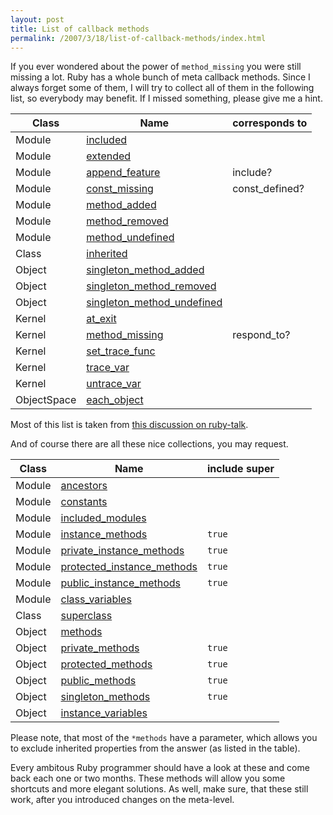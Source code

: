```yaml
--- 
layout: post
title: List of callback methods
permalink: /2007/3/18/list-of-callback-methods/index.html
---
```

<p>If you ever wondered about the power of <code>method_missing</code> you were still missing a lot. Ruby has a whole bunch of meta callback methods. Since I always forget some of them, I will try to collect all of them in the following list, so everybody may benefit. If I missed something, please give me a hint.</p>

<table>
<thead><tr><th>Class</th><th>Name</th><th>corresponds to</th></tr></thead>
<tbody>
<tr><td>Module</td><td><a href="http://ruby-doc.org/core/classes/Module.html#M001683">included</a></td></tr>
<tr><td>Module</td><td><a href="http://ruby-doc.org/core/classes/Module.html#M001684">extended</a></td></tr>
<tr><td>Module</td><td><a href="http://ruby-doc.org/core/classes/Module.html#M001659">append_feature</a></td><td>include?</td></tr>
<tr><td>Module</td><td><a href="http://ruby-doc.org/core/classes/Module.html#M001716">const_missing</a></td><td>const_defined?</td></tr>
<tr><td>Module</td><td><a href="http://ruby-doc.org/core/classes/Module.html#M001685">method_added</a></td></tr>
<tr><td>Module</td><td><a href="http://ruby-doc.org/core/classes/Module.html#M001686">method_removed</a></td></tr>
<tr><td>Module</td><td><a href="http://ruby-doc.org/core/classes/Module.html#M001687">method_undefined</a></td></tr>
<tr><td>Class</td><td><a href="http://ruby-doc.org/core/classes/Class.html#M002812">inherited</a></td></tr>
<tr><td>Object</td><td><a href="http://ruby-doc.org/core/classes/Object.html#M000372">singleton_method_added</a></td></tr>
<tr><td>Object</td><td><a href="http://ruby-doc.org/core/classes/Object.html#M000373">singleton_method_removed</a></td></tr>
<tr><td>Object</td><td><a href="http://ruby-doc.org/core/classes/Object.html#M000374">singleton_method_undefined</a></td></tr>
<tr><td>Kernel</td><td><a href="http://ruby-doc.org/core/classes/Kernel.html#M005936">at_exit</a></td></tr>
<tr><td>Kernel</td><td><a href="http://ruby-doc.org/core/classes/Kernel.html#M005929">method_missing</a></td><td>respond_to?</td></tr>
<tr><td>Kernel</td><td><a href="http://ruby-doc.org/core/classes/Kernel.html#M005943">set_trace_func</a></td></tr>
<tr><td>Kernel</td><td><a href="http://ruby-doc.org/core/classes/Kernel.html#M005941">trace_var</a></td></tr>
<tr><td>Kernel</td><td><a href="http://ruby-doc.org/core/classes/Kernel.html#M005942">untrace_var</a></td></tr>
<tr><td>ObjectSpace</td><td><a href="http://ruby-doc.org/core/classes/ObjectSpace.html#M006763">each_object</a></td></tr>
</tbody>
</table>

<p>Most of this list is taken from <a href="http://blade.nagaokaut.ac.jp/cgi-bin/scat.rb/ruby/ruby-talk/120436">this discussion on ruby-talk</a>.</p>

<p>And of course there are all these nice collections, you may request.</p>

<table>
<thead><tr><th>Class</th><th>Name</th><th>include super</th></tr></thead>
<tbody>
<tr><td>Module</td><td><a href="http://ruby-doc.org/core/classes/Module.html#M001700">ancestors</a></td></tr> 
<tr><td>Module</td><td><a href="http://ruby-doc.org/core/classes/Module.html#M001679">constants</a></td></tr> 
<tr><td>Module</td><td><a href="http://ruby-doc.org/core/classes/Module.html#M001697">included_modules</a></td></tr> 
<tr><td>Module</td><td><a href="http://ruby-doc.org/core/classes/Module.html#M001706">instance_methods</a></td><td><code>true</code></td></tr> 
<tr><td>Module</td><td><a href="http://ruby-doc.org/core/classes/Module.html#M001709">private_instance_methods</a></td><td><code>true</code></td></tr> 
<tr><td>Module</td><td><a href="http://ruby-doc.org/core/classes/Module.html#M001708">protected_instance_methods</a></td><td><code>true</code></td></tr> 
<tr><td>Module</td><td><a href="http://ruby-doc.org/core/classes/Module.html#M001707">public_instance_methods</a></td><td><code>true</code></td></tr>
<tr><td>Module</td><td><a href="http://ruby-doc.org/core/classes/Module.html#M001717">class_variables</a></td></tr> 
<tr><td>Class</td><td><a href="http://ruby-doc.org/core/classes/Class.html#M002816">superclass</a></td></tr> 
<tr><td>Object</td><td><a href="http://ruby-doc.org/core/classes/Object.html#M000359">methods</a></td></tr> 
<tr><td>Object</td><td><a href="http://ruby-doc.org/core/classes/Object.html#M000362">private_methods</a></td><td><code>true</code></td></tr> 
<tr><td>Object</td><td><a href="http://ruby-doc.org/core/classes/Object.html#M000361">protected_methods</a></td><td><code>true</code></td></tr> 
<tr><td>Object</td><td><a href="http://ruby-doc.org/core/classes/Object.html#M000363">public_methods</a></td><td><code>true</code></td></tr> 
<tr><td>Object</td><td><a href="http://ruby-doc.org/core/classes/Object.html#M000360">singleton_methods</a></td><td><code>true</code></td></tr>
<tr><td>Object</td><td><a href="http://ruby-doc.org/core/classes/Object.html#M000364">instance_variables</a></td></tr> 
</tbody>
</table>

<p>Please note, that most of the <code>*methods</code> have a parameter, which allows you to exclude inherited properties from the answer (as listed in the table).</p>

<p>Every ambitous Ruby programmer should have a look at these and come back each one or two 
months. These methods will allow you some shortcuts and more elegant solutions. As well, make sure, that these still work, after you introduced changes on the meta-level.</p>

